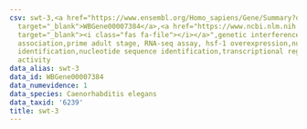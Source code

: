 ```yaml
---
csv: swt-3,<a href="https://www.ensembl.org/Homo_sapiens/Gene/Summary?db=core;g=WBGene00007384"
  target="_blank">WBGene00007384</a>,<a href="https://www.ncbi.nlm.nih.gov/pubmed/30894454"
  target="_blank"><i class="fas fa-file"></i></a>",genetic interference,functional
  association,prime adult stage, RNA-seq assay, hsf-1 overexpression,nucleotide sequence
  identification,nucleotide sequence identification,transcriptional regulation,up-regulates
  activity
data_alias: swt-3
data_id: WBGene00007384
data_numevidence: 1
data_species: Caenorhabditis elegans
data_taxid: '6239'
title: swt-3
---
```

